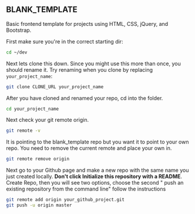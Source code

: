 ## BLANK_TEMPLATE

Basic frontend template for projects using HTML, CSS, jQuery, and Bootstrap.

First make sure you're in the correct starting dir:
``` bash
cd ~/dev
```

Next lets clone this down.  Since you might use this more than once, you should rename it.  Try renaming when you clone by replacing `your_project_name`:

``` bash
git clone CLONE_URL your_project_name
```
After you have cloned and renamed your repo, cd into the folder. 
```bash
cd your_project_name
```
Next check your git remote origin.
```bash
git remote -v
```

It is pointing to the blank_template repo but you want it to point to your own repo. You need to remove the current remote and place your own in.
```bash
git remote remove origin
```
Next go to your Github page and make a new repo with the same name you just created locally. **Don't click Initialize this repository with a README**. Create Repo, then you will see two options, choose the second " push an existing repository from the command line" follow the instructions

```bash
git remote add origin your_github_project.git
git push -u origin master
```
